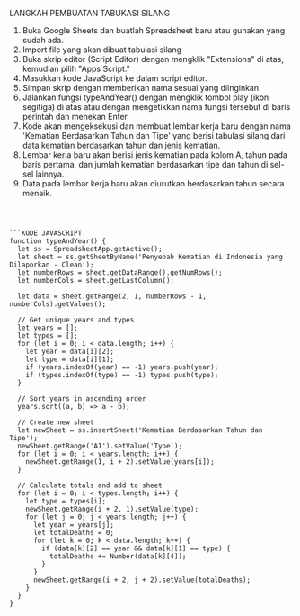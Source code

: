 LANGKAH PEMBUATAN TABUKASI SILANG
1. Buka Google Sheets dan buatlah Spreadsheet baru atau gunakan yang sudah ada.
2. Import file yang akan dibuat tabulasi silang
3. Buka skrip editor (Script Editor) dengan mengklik "Extensions" di atas, kemudian pilih "Apps Script."
4. Masukkan kode JavaScript ke dalam script editor.
5. Simpan skrip dengan memberikan nama sesuai yang diinginkan
6. Jalankan fungsi typeAndYear() dengan mengklik tombol play (ikon segitiga) di atas atau dengan mengetikkan nama fungsi tersebut di baris perintah dan menekan Enter.
7. Kode akan mengeksekusi dan membuat lembar kerja baru dengan nama 'Kematian Berdasarkan Tahun dan Tipe' yang berisi tabulasi silang dari data kematian berdasarkan tahun dan jenis kematian.
8. Lembar kerja baru akan berisi jenis kematian pada kolom A, tahun pada baris pertama, dan jumlah kematian berdasarkan tipe dan tahun di sel-sel lainnya.
9. Data pada lembar kerja baru akan diurutkan berdasarkan tahun secara menaik.
```



```KODE JAVASCRIPT
function typeAndYear() {
  let ss = SpreadsheetApp.getActive();
  let sheet = ss.getSheetByName('Penyebab Kematian di Indonesia yang Dilaporkan - Clean');
  let numberRows = sheet.getDataRange().getNumRows();
  let numberCols = sheet.getLastColumn();

  let data = sheet.getRange(2, 1, numberRows - 1, numberCols).getValues();

  // Get unique years and types
  let years = [];
  let types = [];
  for (let i = 0; i < data.length; i++) {
    let year = data[i][2];
    let type = data[i][1];
    if (years.indexOf(year) == -1) years.push(year);
    if (types.indexOf(type) == -1) types.push(type);
  }

  // Sort years in ascending order
  years.sort((a, b) => a - b);

  // Create new sheet
  let newSheet = ss.insertSheet('Kematian Berdasarkan Tahun dan Tipe');
  newSheet.getRange('A1').setValue('Type');
  for (let i = 0; i < years.length; i++) {
    newSheet.getRange(1, i + 2).setValue(years[i]);
  }

  // Calculate totals and add to sheet
  for (let i = 0; i < types.length; i++) {
    let type = types[i];
    newSheet.getRange(i + 2, 1).setValue(type);
    for (let j = 0; j < years.length; j++) {
      let year = years[j];
      let totalDeaths = 0;
      for (let k = 0; k < data.length; k++) {
        if (data[k][2] == year && data[k][1] == type) {
          totalDeaths += Number(data[k][4]);
        }
      }
      newSheet.getRange(i + 2, j + 2).setValue(totalDeaths);
    }
  }
}
